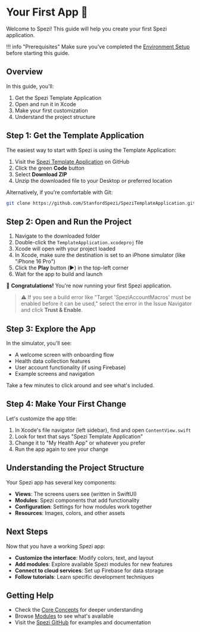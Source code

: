 # Your First App 🚀

Welcome to Spezi! This guide will help you create your first Spezi application.

!!! info "Prerequisites"
    Make sure you've completed the [Environment Setup](development-environment.md) before starting this guide.

## Overview

In this guide, you'll:
1. Get the Spezi Template Application
2. Open and run it in Xcode
3. Make your first customization
4. Understand the project structure

## Step 1: Get the Template Application

The easiest way to start with Spezi is using the Template Application:

1. Visit the [Spezi Template Application](https://github.com/StanfordSpezi/SpeziTemplateApplication) on GitHub
2. Click the green **Code** button
3. Select **Download ZIP**
4. Unzip the downloaded file to your Desktop or preferred location

Alternatively, if you're comfortable with Git:
```bash
git clone https://github.com/StanfordSpezi/SpeziTemplateApplication.git
```

## Step 2: Open and Run the Project

1. Navigate to the downloaded folder
2. Double-click the `TemplateApplication.xcodeproj` file
3. Xcode will open with your project loaded
4. In Xcode, make sure the destination is set to an iPhone simulator (like "iPhone 16 Pro")
5. Click the **Play** button (▶️) in the top-left corner
6. Wait for the app to build and launch

🎉 **Congratulations!** You're now running your first Spezi application.

> ⚠️ If you see a build error like "Target 'SpeziAccountMacros' must be enabled before it can be used," select the error in the Issue Navigator and click **Trust & Enable**.

## Step 3: Explore the App

In the simulator, you'll see:
- A welcome screen with onboarding flow
- Health data collection features
- User account functionality (if using Firebase)
- Example screens and navigation

Take a few minutes to click around and see what's included.

## Step 4: Make Your First Change

Let's customize the app title:

1. In Xcode's file navigator (left sidebar), find and open `ContentView.swift`
2. Look for text that says "Spezi Template Application"
3. Change it to "My Health App" or whatever you prefer
4. Run the app again to see your change

## Understanding the Project Structure

Your Spezi app has several key components:

- **Views**: The screens users see (written in SwiftUI)
- **Modules**: Spezi components that add functionality
- **Configuration**: Settings for how modules work together
- **Resources**: Images, colors, and other assets

## Next Steps

Now that you have a working Spezi app:

- **Customize the interface**: Modify colors, text, and layout
- **Add modules**: Explore available Spezi modules for new features
- **Connect to cloud services**: Set up Firebase for data storage
- **Follow tutorials**: Learn specific development techniques

## Getting Help

- Check the [Core Concepts](../core-concepts/overview.md) for deeper understanding
- Browse [Modules](../modules/overview.md) to see what's available
- Visit the [Spezi GitHub](https://github.com/StanfordSpezi) for examples and documentation